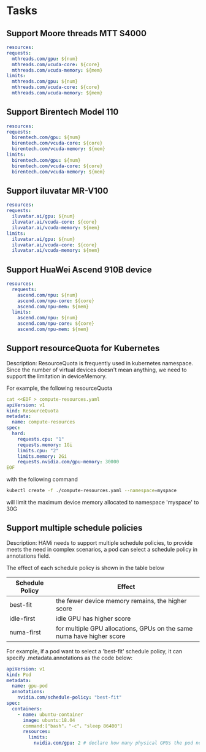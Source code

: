 # Tasks

## Support Moore threads MTT S4000

```yaml
resources:
requests:
  mthreads.com/gpu: ${num}
  mthreads.com/vcuda-core: ${core}
  mthreads.com/vcuda-memory: ${mem}
limits:
  mthreads.com/gpu: ${num}
  mthreads.com/vcuda-core: ${core}
  mthreads.com/vcuda-memory: ${mem}
```

## Support Birentech Model 110

```yaml
resources:
requests:
  birentech.com/gpu: ${num}
  birentech.com/vcuda-core: ${core}
  birentech.com/vcuda-memory: ${mem}
limits:
  birentech.com/gpu: ${num}
  birentech.com/vcuda-core: ${core}
  birentech.com/vcuda-memory: ${mem}
```

## Support iluvatar MR-V100

```yaml
resources:
requests:
  iluvatar.ai/gpu: ${num}
  iluvatar.ai/vcuda-core: ${core}
  iluvatar.ai/vcuda-memory: ${mem}
limits:
  iluvatar.ai/gpu: ${num}
  iluvatar.ai/vcuda-core: ${core}
  iluvatar.ai/vcuda-memory: ${mem}
```

## Support HuaWei Ascend 910B device

```yaml
resources:
  requests:
    ascend.com/npu: ${num}
    ascend.com/npu-core: ${core}
    ascend.com/npu-mem: ${mem}
  limits:
    ascend.com/npu: ${num}
    ascend.com/npu-core: ${core}
    ascend.com/npu-mem: ${mem}
```

## Support resourceQuota for Kubernetes

Description: ResourceQuota is frequently used in kubernetes namespace. Since the number of virtual devices doesn't mean anything, we need to support the limitation in deviceMemory.

For example, the following resourceQuota

```yaml
cat <<EOF > compute-resources.yaml
apiVersion: v1
kind: ResourceQuota
metadata:
  name: compute-resources
spec:
  hard:
    requests.cpu: "1"
    requests.memory: 1Gi
    limits.cpu: "2"
    limits.memory: 2Gi
    requests.nvidia.com/gpu-memory: 30000
EOF
```

with the following command

```bash
kubectl create -f ./compute-resources.yaml --namespace=myspace
```

will limit the maximum device memory allocated to namespace 'myspace' to 30G

## Support multiple schedule policies

Description: HAMi needs to support multiple schedule policies, to provide meets the need in complex scenarios, a pod can select a schedule policy in annotations field.

The effect of each schedule policy is shown in the table below

| Schedule Policy    | Effect |
| -------- | ------- |
| best-fit  | the fewer device memory remains, the higher score    |
| idle-first | idle GPU has higher score     |
| numa-first    | for multiple GPU allocations, GPUs on the same numa have higher score    |

For example, if a pod want to select a 'best-fit' schedule policy, it can specify .metadata.annotations as the code below:

```yaml
apiVersion: v1
kind: Pod
metadata:
  name: gpu-pod
  annotations:
    nvidia.com/schedule-policy: "best-fit"
spec:
  containers:
    - name: ubuntu-container
      image: ubuntu:18.04
      command:["bash"，"-c"，"sleep 86400"]
      resources:
        limits:
          nvidia.com/gpu: 2 # declare how many physical GPUs the pod needs
```

